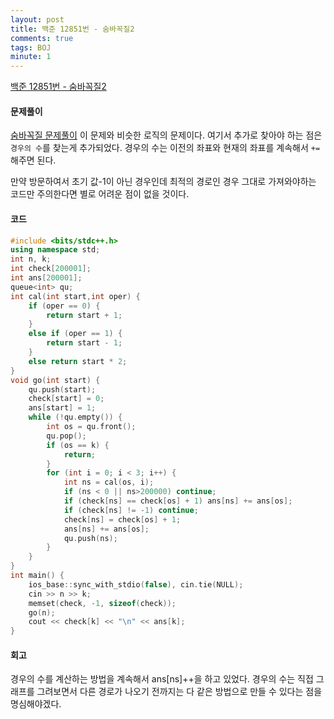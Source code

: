 ```yaml
---
layout: post
title: 백준 12851번 - 숨바꼭질2
comments: true
tags: BOJ
minute: 1
---
```

[백준 12851번 - 숨바꼭질2](https://www.acmicpc.net/problem/12851)

<h4>문제풀이</h4>

[숨바꼭질 문제풀이](https://riverrevir.github.io/2022/02/28/boj-1697) 이 문제와 비슷한 로직의 문제이다. 여기서 추가로 찾아야 하는 점은 `경우의 수`를 찾는게 추가되었다. 경우의 수는 이전의 좌표와 현재의 좌표를 계속해서 `+=`해주면 된다. 

만약 방문하여서 초기 값-1이 아닌 경우인데 최적의 경로인 경우 그대로 가져와야하는 코드만 주의한다면 별로 어려운 점이 없을 것이다.

<h4>코드</h4>

```c++
#include <bits/stdc++.h>
using namespace std;
int n, k;
int check[200001];
int ans[200001];
queue<int> qu;
int cal(int start,int oper) {
    if (oper == 0) {
        return start + 1;
    }
    else if (oper == 1) {
        return start - 1;
    }
    else return start * 2;
}
void go(int start) {
    qu.push(start);
    check[start] = 0;
    ans[start] = 1;
    while (!qu.empty()) {
        int os = qu.front();
        qu.pop();
        if (os == k) {
            return;
        }
        for (int i = 0; i < 3; i++) {
            int ns = cal(os, i);
            if (ns < 0 || ns>200000) continue;
            if (check[ns] == check[os] + 1) ans[ns] += ans[os];
            if (check[ns] != -1) continue;
            check[ns] = check[os] + 1;
            ans[ns] += ans[os];
            qu.push(ns);
        }
    } 
}
int main() {
    ios_base::sync_with_stdio(false), cin.tie(NULL);
    cin >> n >> k;
    memset(check, -1, sizeof(check));
    go(n);
    cout << check[k] << "\n" << ans[k];
}


```

<h4>회고</h4>
경우의 수를 계산하는 방법을 계속해서 ans[ns]++을 하고 있었다. 경우의 수는 직접 그래프를 그려보면서 다른 경로가 나오기 전까지는 다 같은 방법으로 만들 수 있다는 점을 명심해야겠다.